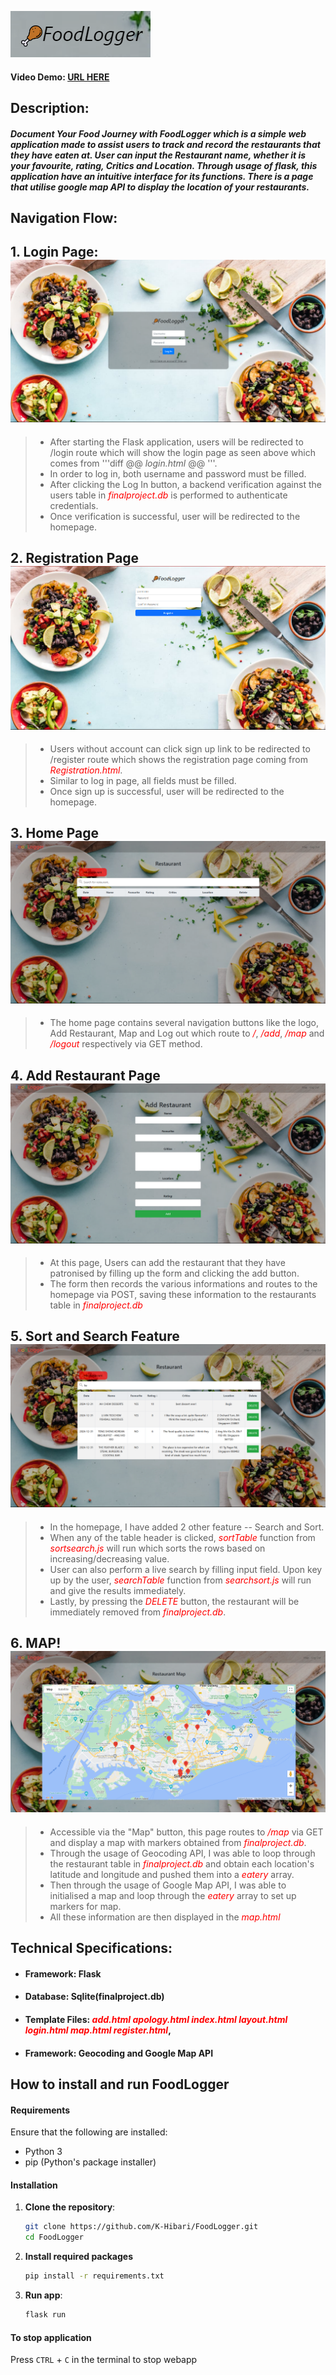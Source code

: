 ![FoodLogger](static/1.png)
#### Video Demo:  [URL HERE](https://youtu.be/oKhzwdV9dH8)

## Description: 
##### Document Your Food Journey with FoodLogger which is a simple web application made to assist users to track and record the restaurants that they have eaten at. User can input the Restaurant name, whether it is your favourite, rating, Critics and Location. Through usage of flask, this application have an intuitive interface for its functions. There is a page that utilise google map API to display the location of your restaurants.

## **Navigation Flow:**
## 1. Login Page:![Login Page](static/login.png)
>- After starting the Flask application, users will be redirected to /login route which will show the login page as seen above which comes from '''diff @@ _login.html_ @@ '''.
>- In order to log in, both username and password must be filled.
>- After clicking the Log In button, a backend verification against the users table in <span style="color:red">_finalproject.db_</span> is performed to authenticate credentials.
>- Once verification is successful, user will be redirected to the homepage.

## 2. Registration Page![Registration](static/Registration.png)
>- Users without account can click sign up link to be redirected to /register route which shows the registration page coming from <span style="color:red">_Registration.html_</span>.
>- Similar to log in page, all fields must be filled.
>- Once sign up is successful, user will be redirected to the homepage.

## 3. Home Page![Homepage](static/Homepage.png)
>- The home page contains several navigation buttons like the logo, Add Restaurant, Map and Log out which route to <span style="color:red">_/_</span>, <span style="color:red">_/add_</span>, <span style="color:red">_/map_</span> and <span style="color:red">_/logout_</span> respectively via GET method.

## 4. Add Restaurant Page![AddRestaurant](static/AddRestaurant.png)
>- At this page, Users can add the restaurant that they have patronised by filling up the form and clicking the add button.
>- The form then records the various informations and routes to the homepage via POST, saving these information to the restaurants table in <span style="color:red">_finalproject.db_</span>

## 5. Sort and Search Feature![Search and Sort image](static/SortSearch.png)
>- In the homepage, I have added 2 other feature -- Search and Sort.
>- When any of the table header is clicked, <span style="color:red">_sortTable_</span> function from <span style="color:red">_sortsearch.js_</span> will run which sorts the rows based on increasing/decreasing value.
>- User can also perform a live search by filling input field. Upon key up by the user, <span style="color:red">_searchTable_</span> function from <span style="color:red">_searchsort.js_</span> will run and give the results immediately.
>- Lastly, by pressing the <span style="color:red">_DELETE_</span> button, the restaurant will be immediately removed from <span style="color:red">_finalproject.db_</span>.

## 6. MAP!![Map Page](static/Map.png)
>- Accessible via the "Map" button, this page routes to <span style="color:red">_/map_</span> via GET and display a map with markers obtained from <span style="color:red">_finalproject.db_</span>.
>- Through the usage of Geocoding API, I was able to loop through the restaurant table in <span style="color:red">_finalproject.db_</span> and obtain each location's latitude and longitude and pushed them into a <span style="color:red">_eatery_</span> array.
>- Then through the usage of Google Map API, I was able to initialised a map and loop through the <span style="color:red">_eatery_</span> array to set up markers for map. 
>- All these information are then displayed in the <span style="color:red">_map.html_</span>

## **Technical Specifications:**
- #### **Framework**: Flask
- #### **Database**: Sqlite(finalproject.db)
- #### **Template Files**: <span style="color:red">_add.html_  _apology.html_  _index.html_  _layout.html_  _login.html_  _map.html_  _register.html_</span>, 
- #### **Framework**: Geocoding and Google Map API

## How to install and run FoodLogger

#### Requirements

Ensure that the following are installed:
- Python 3
- pip (Python's package installer)

#### Installation

1. **Clone the repository**:
   ```bash
   git clone https://github.com/K-Hibari/FoodLogger.git
   cd FoodLogger
   
2. **Install required packages**
   ```bash
   pip install -r requirements.txt

4. **Run app**:
   ```bash
   flask run

#### To stop application
Press `CTRL` + `C` in the terminal to stop webapp